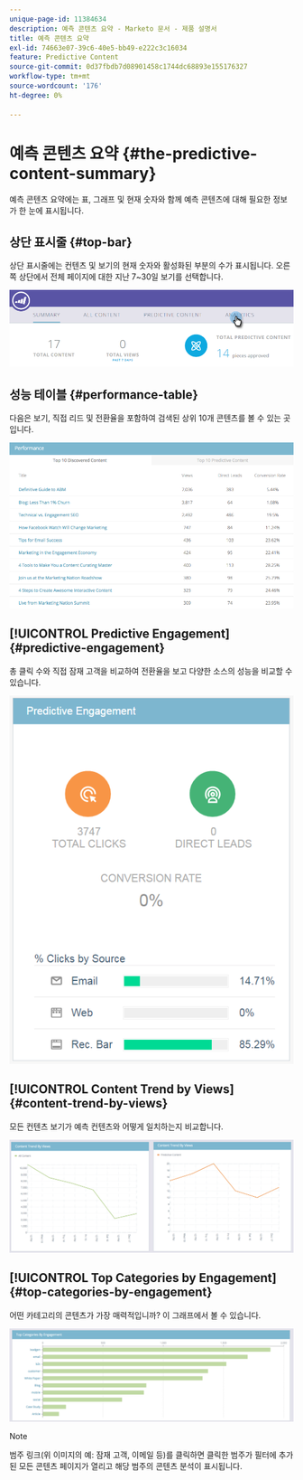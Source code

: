 ```yaml
---
unique-page-id: 11384634
description: 예측 콘텐츠 요약 - Marketo 문서 - 제품 설명서
title: 예측 콘텐츠 요약
exl-id: 74663e07-39c6-40e5-bb49-e222c3c16034
feature: Predictive Content
source-git-commit: 0d37fbdb7d08901458c1744dc68893e155176327
workflow-type: tm+mt
source-wordcount: '176'
ht-degree: 0%

---
```


# 예측 콘텐츠 요약 {#the-predictive-content-summary}

예측 콘텐츠 요약에는 표, 그래프 및 현재 숫자와 함께 예측 콘텐츠에 대해 필요한 정보가 한 눈에 표시됩니다.

## 상단 표시줄 {#top-bar}

상단 표시줄에는 컨텐츠 및 보기의 현재 숫자와 활성화된 부분의 수가 표시됩니다. 오른쪽 상단에서 전체 페이지에 대한 지난 7~30일 보기를 선택합니다.

![](assets/image2017-10-17-14-3a10-3a22.png)

## 성능 테이블 {#performance-table}

다음은 보기, 직접 리드 및 전환율을 포함하여 검색된 상위 10개 콘텐츠를 볼 수 있는 곳입니다.

![](assets/image2017-10-3-10-3a4-3a40.png)

## [!UICONTROL Predictive Engagement] {#predictive-engagement}

총 클릭 수와 직접 잠재 고객을 비교하여 전환율을 보고 다양한 소스의 성능을 비교할 수 있습니다.

![](assets/predictive-engagement-actual.png)

## [!UICONTROL Content Trend by Views]  {#content-trend-by-views}

모든 컨텐츠 보기가 예측 컨텐츠와 어떻게 일치하는지 비교합니다.

![](assets/4.png)

## [!UICONTROL Top Categories by Engagement] {#top-categories-by-engagement}

어떤 카테고리의 콘텐츠가 가장 매력적입니까? 이 그래프에서 볼 수 있습니다.

![](assets/5.png)

>[!NOTE]
>
>범주 링크(위 이미지의 예: 잠재 고객, 이메일 등)를 클릭하면 클릭한 범주가 필터에 추가된 모든 콘텐츠 페이지가 열리고 해당 범주의 콘텐츠 분석이 표시됩니다.
